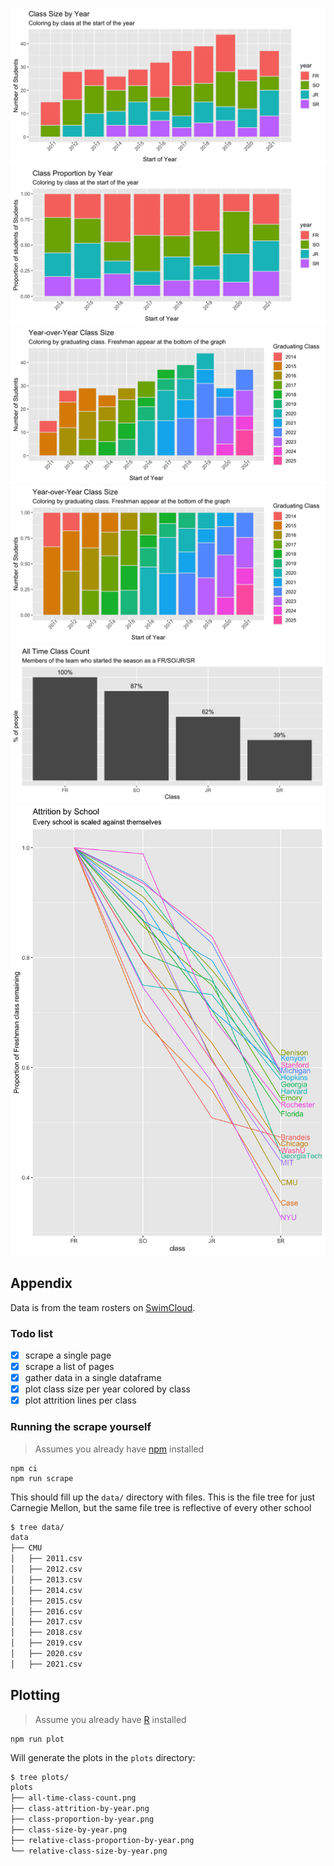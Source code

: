 ![](./plots/relative-class-size-by-year.png)
![](./plots/relative-class-proportion-by-year.png)
![](./plots/class-attrition-by-year.png)
![](./plots/class-proportion-by-year.png)
![](./plots/all-time-class-count.png)
![](./plots/attrition-by-team.png)

## Appendix

Data is from the team rosters on [SwimCloud].

### Todo list

- [x] scrape a single page
- [x] scrape a list of pages
- [x] gather data in a single dataframe
- [x] plot class size per year colored by class
- [x] plot attrition lines per class

### Running the scrape yourself

> Assumes you already have [npm] installed

```
npm ci
npm run scrape
```

This should fill up the `data/` directory with files. This is the file tree for
just Carnegie Mellon, but the same file tree is reflective of every other school

```bash
$ tree data/
data
├── CMU
│   ├── 2011.csv
│   ├── 2012.csv
│   ├── 2013.csv
│   ├── 2014.csv
│   ├── 2015.csv
│   ├── 2016.csv
│   ├── 2017.csv
│   ├── 2018.csv
│   ├── 2019.csv
│   ├── 2020.csv
│   ├── 2021.csv
```

## Plotting

> Assume you already have [R] installed

```
npm run plot
```

Will generate the plots in the `plots` directory:

```bash
$ tree plots/
plots
├── all-time-class-count.png
├── class-attrition-by-year.png
├── class-proportion-by-year.png
├── class-size-by-year.png
├── relative-class-proportion-by-year.png
└── relative-class-size-by-year.png
```

<!-- Links -->
[SwimCloud]: https://www.swimcloud.com/team/33/roster/?page=1&gender=M&season_id=15&sort=name
[npm]: https://nodejs.org/en/docs/meta/topics/dependencies/#npm
[R]: https://www.r-project.org/
